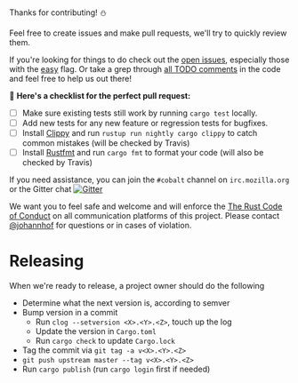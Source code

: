 Thanks for contributing! :snowman:

Feel free to create issues and make pull requests, we'll try to quickly review them.

If you're looking for things to do check out the [open issues](https://github.com/cobalt-org/cobalt-migrate-jekyll/issues), especially those with the [easy](https://github.com/cobalt-org/cobalt-migrate-jekyll/issues?q=is%3Aissue+is%3Aopen+label%3Aeasy) flag. Or take a grep through [all TODO comments](https://github.com/cobalt-org/cobalt-migrate-jekyll/search?q=TODO) in the code and feel free to help us out there!

🌈 **Here's a checklist for the perfect pull request:**
- [ ] Make sure existing tests still work by running `cargo test` locally.
- [ ] Add new tests for any new feature or regression tests for bugfixes.
- [ ] Install [Clippy](https://github.com/Manishearth/rust-clippy) and run `rustup run nightly cargo clippy` to catch common mistakes (will be checked by Travis)
- [ ] Install [Rustfmt](https://github.com/rust-lang-nursery/rustfmt) and run `cargo fmt` to format your code (will also be checked by Travis)

If you need assistance, you can join the `#cobalt` channel on `irc.mozilla.org` or the Gitter chat [![Gitter](https://badges.gitter.im/Join%20Chat.svg)](https://gitter.im/cobalt-org/cobalt-migrate-jekyll)

We want you to feel safe and welcome and will enforce the [The Rust Code of Conduct](https://www.rust-lang.org/conduct.html) on all communication platforms of this project.
Please contact [@johannhof](https://github.com/johannhof) for questions or in cases of violation.

# Releasing

When we're ready to release, a project owner should do the following
- Determine what the next version is, according to semver
- Bump version in a commit
  - Run `clog --setversion <X>.<Y>.<Z>`, touch up the log
  - Update the version in `Cargo.toml`
  - Run `cargo check` to update `Cargo.lock`
- Tag the commit via `git tag -a v<X>.<Y>.<Z>`
- `git push upstream master --tag v<X>.<Y>.<Z>`
- Run `cargo publish` (run `cargo login` first if needed)

